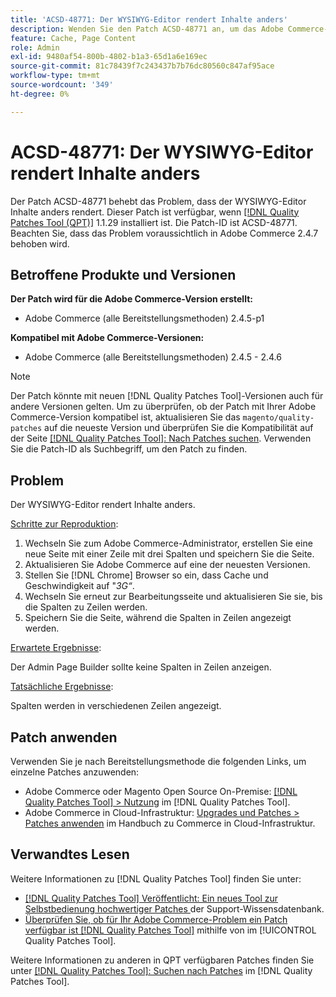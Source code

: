 ```yaml
---
title: 'ACSD-48771: Der WYSIWYG-Editor rendert Inhalte anders'
description: Wenden Sie den Patch ACSD-48771 an, um das Adobe Commerce-Problem zu beheben, bei dem der WYSIWYG-Editor Inhalte anders rendert.
feature: Cache, Page Content
role: Admin
exl-id: 9480af54-800b-4802-b1a3-65d1a6e169ec
source-git-commit: 81c78439f7c243437b7b76dc80560c847af95ace
workflow-type: tm+mt
source-wordcount: '349'
ht-degree: 0%

---
```


# ACSD-48771: Der WYSIWYG-Editor rendert Inhalte anders

Der Patch ACSD-48771 behebt das Problem, dass der WYSIWYG-Editor Inhalte anders rendert. Dieser Patch ist verfügbar, wenn [[!DNL Quality Patches Tool (QPT)]](https://experienceleague.adobe.com/en/docs/commerce-knowledge-base/kb/announcements/commerce-announcements/magento-quality-patches-released-new-tool-to-self-serve-quality-patches) 1.1.29 installiert ist. Die Patch-ID ist ACSD-48771. Beachten Sie, dass das Problem voraussichtlich in Adobe Commerce 2.4.7 behoben wird.

## Betroffene Produkte und Versionen

**Der Patch wird für die Adobe Commerce-Version erstellt:**

* Adobe Commerce (alle Bereitstellungsmethoden) 2.4.5-p1

**Kompatibel mit Adobe Commerce-Versionen:**

* Adobe Commerce (alle Bereitstellungsmethoden) 2.4.5 - 2.4.6

>[!NOTE]
>
>Der Patch könnte mit neuen [!DNL Quality Patches Tool]-Versionen auch für andere Versionen gelten. Um zu überprüfen, ob der Patch mit Ihrer Adobe Commerce-Version kompatibel ist, aktualisieren Sie das `magento/quality-patches` auf die neueste Version und überprüfen Sie die Kompatibilität auf der Seite [[!DNL Quality Patches Tool]: Nach Patches suchen](https://experienceleague.adobe.com/tools/commerce-quality-patches/index.html). Verwenden Sie die Patch-ID als Suchbegriff, um den Patch zu finden.

## Problem

Der WYSIWYG-Editor rendert Inhalte anders.

<u>Schritte zur Reproduktion</u>:

1. Wechseln Sie zum Adobe Commerce-Administrator, erstellen Sie eine neue Seite mit einer Zeile mit drei Spalten und speichern Sie die Seite.
1. Aktualisieren Sie Adobe Commerce auf eine der neuesten Versionen.
1. Stellen Sie [!DNL Chrome] Browser so ein, dass Cache und Geschwindigkeit auf &quot;*3G“*.
1. Wechseln Sie erneut zur Bearbeitungsseite und aktualisieren Sie sie, bis die Spalten zu Zeilen werden.
1. Speichern Sie die Seite, während die Spalten in Zeilen angezeigt werden.

<u>Erwartete Ergebnisse</u>:

Der Admin Page Builder sollte keine Spalten in Zeilen anzeigen.

<u>Tatsächliche Ergebnisse</u>:

Spalten werden in verschiedenen Zeilen angezeigt.

## Patch anwenden

Verwenden Sie je nach Bereitstellungsmethode die folgenden Links, um einzelne Patches anzuwenden:

* Adobe Commerce oder Magento Open Source On-Premise: [[!DNL Quality Patches Tool] > Nutzung](/help/tools/quality-patches-tool/usage.md) im [!DNL Quality Patches Tool].
* Adobe Commerce in Cloud-Infrastruktur: [Upgrades und Patches > Patches anwenden](https://experienceleague.adobe.com/docs/commerce-cloud-service/user-guide/develop/upgrade/apply-patches.html) im Handbuch zu Commerce in Cloud-Infrastruktur.

## Verwandtes Lesen

Weitere Informationen zu [!DNL Quality Patches Tool] finden Sie unter:

* [[!DNL Quality Patches Tool] Veröffentlicht: Ein neues Tool zur Selbstbedienung hochwertiger Patches ](https://experienceleague.adobe.com/en/docs/commerce-knowledge-base/kb/announcements/commerce-announcements/magento-quality-patches-released-new-tool-to-self-serve-quality-patches) der Support-Wissensdatenbank.
* [Überprüfen Sie, ob für Ihr Adobe Commerce-Problem ein Patch verfügbar ist [!DNL Quality Patches Tool]](/help/tools/quality-patches-tool/patches-available-in-qpt/check-patch-for-magento-issue-with-magento-quality-patches.md) mithilfe von im [!UICONTROL Quality Patches Tool].


Weitere Informationen zu anderen in QPT verfügbaren Patches finden Sie unter [[!DNL Quality Patches Tool]: Suchen nach Patches](https://experienceleague.adobe.com/tools/commerce-quality-patches/index.html) im [!DNL Quality Patches Tool].
